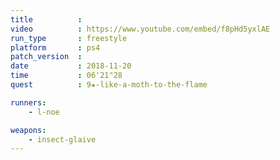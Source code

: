 ```yaml
---
title          :
video          : https://www.youtube.com/embed/f8pHd5yxlAE
run_type       : freestyle
platform       : ps4
patch_version  : 
date           : 2018-11-20
time           : 06'21"28
quest          : 9★-like-a-moth-to-the-flame

runners:
    - l-noe

weapons:
    - insect-glaive
---
```

